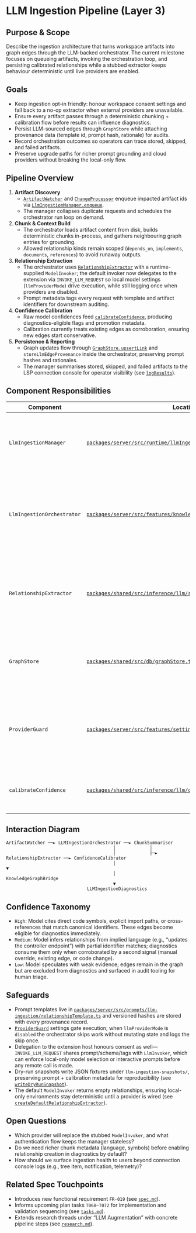 # LLM Ingestion Pipeline (Layer 3)

## Purpose & Scope

Describe the ingestion architecture that turns workspace artifacts into graph edges through the LLM-backed orchestrator. The current milestone focuses on queueing artifacts, invoking the orchestration loop, and persisting calibrated relationships while a stubbed extractor keeps behaviour deterministic until live providers are enabled.

## Goals

- Keep ingestion opt-in friendly: honour workspace consent settings and fall back to a no-op extractor when external providers are unavailable.
- Ensure every artifact passes through a deterministic chunking + calibration flow before results can influence diagnostics.
- Persist LLM-sourced edges through `GraphStore` while attaching provenance data (template id, prompt hash, rationale) for audits.
- Record orchestration outcomes so operators can trace stored, skipped, and failed artifacts.
- Preserve upgrade paths for richer prompt grounding and cloud providers without breaking the local-only flow.

## Pipeline Overview

1. **Artifact Discovery**
   - [`ArtifactWatcher`](../../packages/server/src/features/watchers/artifactWatcher.ts) and [`ChangeProcessor`](../../packages/server/src/runtime/changeProcessor.ts) enqueue impacted artifact ids via [`LlmIngestionManager.enqueue`](../../packages/server/src/runtime/llmIngestion.ts).
   - The manager collapses duplicate requests and schedules the orchestrator run loop on demand.
2. **Chunk & Context Build**
   - The orchestrator loads artifact content from disk, builds deterministic chunks in-process, and gathers neighbouring graph entries for grounding.
   - Allowed relationship kinds remain scoped (`depends_on`, `implements`, `documents`, `references`) to avoid runaway outputs.
3. **Relationship Extraction**
   - The orchestrator uses [`RelationshipExtractor`](../../packages/shared/src/inference/llm/relationshipExtractor.ts) with a runtime-supplied `ModelInvoker`; the default invoker now delegates to the extension via `INVOKE_LLM_REQUEST` so local model settings (`llmProviderMode`) drive execution, while still logging once when providers are disabled.
   - Prompt metadata tags every request with template and artifact identifiers for downstream auditing.
4. **Confidence Calibration**
   - Raw model confidences feed [`calibrateConfidence`](../../packages/shared/src/inference/llm/confidenceCalibrator.ts), producing diagnostics-eligible flags and promotion metadata.
   - Calibration currently treats existing edges as corroboration, ensuring new edges start conservative.
5. **Persistence & Reporting**
   - Graph updates flow through [`GraphStore.upsertLink`](../../packages/shared/src/db/graphStore.ts) and `storeLlmEdgeProvenance` inside the orchestrator, preserving prompt hashes and rationales.
   - The manager summarises stored, skipped, and failed artifacts to the LSP connection console for operator visibility (see [`logResults`](../../packages/server/src/runtime/llmIngestion.ts)).

## Component Responsibilities

| Component | Location | Responsibility |
|-----------|----------|----------------|
| `LlmIngestionManager` | [`packages/server/src/runtime/llmIngestion.ts`](../../packages/server/src/runtime/llmIngestion.ts) | Queues artifacts, triggers orchestrator runs, and logs aggregated ingestion outcomes. |
| `LlmIngestionOrchestrator` | [`packages/server/src/features/knowledge/llmIngestionOrchestrator.ts`](../../packages/server/src/features/knowledge/llmIngestionOrchestrator.ts) | Builds prompts, invokes the extractor, calibrates relationships, and persists results (or snapshots during dry runs). |
| `RelationshipExtractor` | [`packages/shared/src/inference/llm/relationshipExtractor.ts`](../../packages/shared/src/inference/llm/relationshipExtractor.ts) | Calls the supplied `ModelInvoker`, validates JSON payloads, and returns relationship batches with provenance. |
| `GraphStore` | [`packages/shared/src/db/graphStore.ts`](../../packages/shared/src/db/graphStore.ts) | Supplies artifacts, neighbours, and writes inferred links plus provenance records. |
| `ProviderGuard` | [`packages/server/src/features/settings/providerGuard.ts`](../../packages/server/src/features/settings/providerGuard.ts) | Exposes consent settings and determines whether ingestion is permitted (`disabled`, `local-only`, `prompt`). |
| `calibrateConfidence` | [`packages/shared/src/inference/llm/confidenceCalibrator.ts`](../../packages/shared/src/inference/llm/confidenceCalibrator.ts) | Normalises raw confidences and marks diagnostics eligibility. |

## Interaction Diagram

```
ArtifactWatcher ──► LLMIngestionOrchestrator ──► ChunkSummariser
                                         │             │
                                         │             ├─► RelationshipExtractor ──► ConfidenceCalibrator
                                         │                                        ▼
                                         │                               KnowledgeGraphBridge
                                         ▼
                               LLMIngestionDiagnostics
```

## Confidence Taxonomy

- `High`: Model cites direct code symbols, explicit import paths, or cross-references that match canonical identifiers. These edges become eligible for diagnostics immediately.
- `Medium`: Model infers relationships from implied language (e.g., “updates the controller endpoint”) with partial identifier matches; diagnostics consume them only when corroborated by a second signal (manual override, existing edge, or code change).
- `Low`: Model speculates with weak evidence; edges remain in the graph but are excluded from diagnostics and surfaced in audit tooling for human triage.

## Safeguards

- Prompt templates live in [`packages/server/src/prompts/llm-ingestion/relationshipTemplate.ts`](../../packages/server/src/prompts/llm-ingestion/relationshipTemplate.ts) and versioned hashes are stored with every provenance record.
- [`ProviderGuard`](../../packages/server/src/features/settings/providerGuard.ts) settings gate execution; when `llmProviderMode` is `disabled` the orchestrator skips work without mutating state and logs the skip once.
- Delegation to the extension host honours consent as well—`INVOKE_LLM_REQUEST` shares prompt/schema/tags with `LlmInvoker`, which can enforce local-only model selection or interactive prompts before any remote call is made.
- Dry-run snapshots write JSON fixtures under `llm-ingestion-snapshots/`, preserving prompt + calibration metadata for reproducibility (see [`writeDryRunSnapshot`](../../packages/server/src/features/knowledge/llmIngestionOrchestrator.ts)).
- The default `ModelInvoker` returns empty relationships, ensuring local-only environments stay deterministic until a provider is wired (see [`createDefaultRelationshipExtractor`](../../packages/server/src/runtime/llmIngestion.ts)).

## Open Questions

- Which provider will replace the stubbed `ModelInvoker`, and what authentication flow keeps the manager stateless?
- Do we need richer chunk metadata (language, symbols) before enabling relationship creation in diagnostics by default?
- How should we surface ingestion health to users beyond connection console logs (e.g., tree item, notification, telemetry)?

## Related Spec Touchpoints

- Introduces new functional requirement `FR-019` (see [`spec.md`](../../specs/001-link-aware-diagnostics/spec.md#functional-requirements)).
- Informs upcoming plan tasks `T068–T072` for implementation and validation sequencing (see [`tasks.md`](../../specs/001-link-aware-diagnostics/tasks.md)).
- Extends research threads under “LLM Augmentation” with concrete pipeline steps (see [`research.md`](../../specs/001-link-aware-diagnostics/research.md#llm-augmentation--ingestion)).
